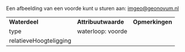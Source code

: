 Een afbeelding van een voorde kunt u sturen aan: [imgeo@geonovum.nl](mailto:info@geonovum.nl)

|                        |                     |                 |
|------------------------|---------------------|-----------------|
| **Waterdeel**          | **Attribuutwaarde** | **Opmerkingen** |
| type                   | waterloop: voorde   |                 |
| relatieveHoogteligging |                     |                 |
